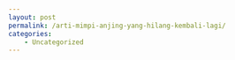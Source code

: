 ```yaml
---
layout: post
permalink: /arti-mimpi-anjing-yang-hilang-kembali-lagi/
categories:
    - Uncategorized
---
```


